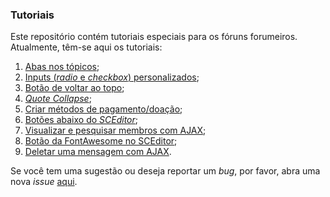 ### Tutoriais

Este repositório contém tutoriais especiais para os fóruns forumeiros.  
Atualmente, têm-se aqui os tutoriais:

1. [Abas nos tópicos](https://github.com/Forumeiros/Tutoriais/tree/master/src/topic-tabs);
2. [Inputs (_radio_ e _checkbox_) personalizados](https://github.com/Forumeiros/Tutoriais/tree/master/src/styled-inputs);
3. [Botão de voltar ao topo](https://github.com/Forumeiros/Tutoriais/tree/master/src/scrolltop-button);
4. [_Quote Collapse_](https://github.com/Forumeiros/Tutoriais/tree/master/src/quote-collapse);
5. [Criar métodos de pagamento/doação](https://github.com/Forumeiros/Tutoriais/tree/master/src/payment-methods);
6. [Botões abaixo do _SCEditor_](https://github.com/Forumeiros/Tutoriais/tree/master/src/buttons-below-sceditor);
7. [Visualizar e pesquisar membros com AJAX](https://github.com/Forumeiros/Tutoriais/tree/master/src/ajax-userlist);
8. [Botão da FontAwesome no SCEditor](https://github.com/Forumeiros/Tutoriais/tree/master/src/sceditor-fontawesome-button);
9. [Deletar uma mensagem com AJAX](https://github.com/Forumeiros/Tutoriais/tree/master/src/ajax-delete-post).

Se você tem uma sugestão ou deseja reportar um _bug_, por favor, abra uma nova _issue_ [aqui](https://github.com/Forumeiros/Tutoriais/issues).
